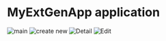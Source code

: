 # MyExtGenApp application


![main](https://i.imgur.com/hlQNQFy.png)
![create new](https://i.imgur.com/gYpSA4r.png)
![Detail](https://i.imgur.com/rFVybd1.png)
![Edit](https://i.imgur.com/lVYZlzL.png)
